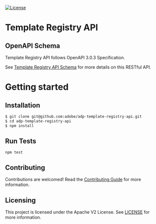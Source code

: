 <!--
Copyright 2024 Adobe. All rights reserved.
This file is licensed to you under the Apache License, Version 2.0 (the "License");
you may not use this file except in compliance with the License. You may obtain a copy
of the License at http://www.apache.org/licenses/LICENSE-2.0

Unless required by applicable law or agreed to in writing, software distributed under
the License is distributed on an "AS IS" BASIS, WITHOUT WARRANTIES OR REPRESENTATIONS
OF ANY KIND, either express or implied. See the License for the specific language
governing permissions and limitations under the License.
-->

[![License](https://img.shields.io/badge/License-Apache%202.0-blue.svg)](https://opensource.org/licenses/Apache-2.0) 

# Template Registry API

## OpenAPI Schema
Template Registry API follows OpenAPI 3.0.3 Specification.

See [Template Registry API Schema](./openapi.yaml) for more details on this RESTful API.

# Getting started

## Installation

```bash
$ git clone git@github.com:adobe/adp-template-registry-api.git
$ cd adp-template-registry-api
$ npm install
```

## Run Tests

`npm test`

## Contributing

Contributions are welcomed! Read the [Contributing Guide](CONTRIBUTING.md) for more information.

## Licensing

This project is licensed under the Apache V2 License. See [LICENSE](LICENSE) for more information.
